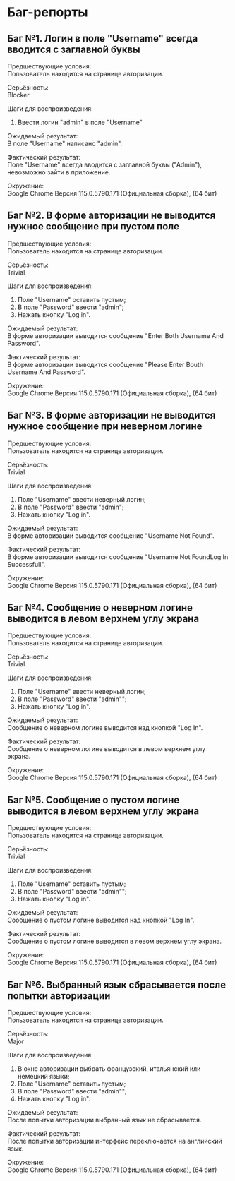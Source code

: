 ﻿# Баг-репорты

## Баг №1. Логин в поле "Username" всегда вводится с заглавной буквы

Предшествующие условия:\
Пользователь находится на странице авторизации.

Серьёзность:\
Blocker

Шаги для воспроизведения:

1. Ввести логин "admin" в поле "Username"

Ожидаемый результат:\
В поле "Username" написано "admin".

Фактический результат:\
Поле "Username" всегда вводится с заглавной буквы ("Аdmin"), невозможно зайти в приложение.

Окружение:\
Google Chrome Версия 115.0.5790.171 (Официальная сборка), (64 бит)

## Баг №2. В форме авторизации не выводится нужное сообщение при пустом поле

Предшествующие условия:\
Пользователь находится на странице авторизации.

Серьёзность:\
Trivial

Шаги для воспроизведения:

1. Поле "Username" оставить пустым;
1. В поле "Password" ввести "admin";
1. Нажать кнопку "Log in".

Ожидаемый результат:\
В форме авторизации выводится сообщение "Enter Both Username And Password".

Фактический результат:\
В форме авторизации выводится сообщение "Please Enter Bouth Username And Password".

Окружение:\
Google Chrome Версия 115.0.5790.171 (Официальная сборка), (64 бит)

## Баг №3. В форме авторизации не выводится нужное сообщение при неверном логине

Предшествующие условия:\
Пользователь находится на странице авторизации.

Серьёзность:\
Trivial

Шаги для воспроизведения:

1. Поле "Username" ввести неверный логин;
1. В поле "Password" ввести "admin";
1. Нажать кнопку "Log in".

Ожидаемый результат:\
В форме авторизации выводится сообщение "Username Not Found".

Фактический результат:\
В форме авторизации выводится сообщение "Username Not FoundLog In Successfull".

Окружение:\
Google Chrome Версия 115.0.5790.171 (Официальная сборка), (64 бит)

## Баг №4. Сообщение о неверном логине выводится в левом верхнем углу экрана

Предшествующие условия:\
Пользователь находится на странице авторизации.

Серьёзность:\
Trivial

Шаги для воспроизведения:

1. Поле "Username" ввести неверный логин;
1. В поле "Password" ввести "admin"";
1. Нажать кнопку "Log in".

Ожидаемый результат:\
Сообщение о неверном логине выводится над кнопкой "Log In".

Фактический результат:\
Сообщение о неверном логине выводится в левом верхнем углу экрана.

Окружение:\
Google Chrome Версия 115.0.5790.171 (Официальная сборка), (64 бит)

## Баг №5. Сообщение о пустом логине выводится в левом верхнем углу экрана

Предшествующие условия:\
Пользователь находится на странице авторизации.

Серьёзность:\
Trivial

Шаги для воспроизведения:

1. Поле "Username" оставить пустым;
1. В поле "Password" ввести "admin"";
1. Нажать кнопку "Log in".

Ожидаемый результат:\
Сообщение о пустом логине выводится над кнопкой "Log In".

Фактический результат:\
Сообщение о пустом логине выводится в левом верхнем углу экрана.

Окружение:\
Google Chrome Версия 115.0.5790.171 (Официальная сборка), (64 бит)

## Баг №6. Выбранный язык сбрасывается после попытки авторизации

Предшествующие условия:\
Пользователь находится на странице авторизации.

Серьёзность:\
Major

Шаги для воспроизведения:

1. В окне авторизации выбрать французский, итальянский или немецкий языки;
1. Поле "Username" оставить пустым;
1. В поле "Password" ввести "admin"";
1. Нажать кнопку "Log in".

Ожидаемый результат:\
После попытки авторизации выбранный язык не сбрасывается.

Фактический результат:\
После попытки авторизации интерфейс переключается на английский язык.

Окружение:\
Google Chrome Версия 115.0.5790.171 (Официальная сборка), (64 бит)
